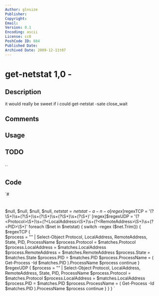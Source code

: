 ```yaml
---
Author: glnsize
Publisher: 
Copyright: 
Email: 
Version: 0.1
Encoding: ascii
License: cc0
PoshCode ID: 884
Published Date: 
Archived Date: 2009-12-11t07
---
```


# get-netstat 1,0 - 

## Description

it would really be sweet if i could get-netstat -sate close_wait

## Comments



## Usage



## TODO



## 

``

## Code

`#
 #
 $null, $null, $null, $null, $netstat = netstat -a -n -o
 [regex]$regexTCP = '(?<Protocol>\S+)\s+(?<LocalAddress>\S+)\s+(?<RemoteAddress>\S+)\s+(?<State>\S+)\s+(?<PID>\S+)'
 [regex]$regexUDP = '(?<Protocol>\S+)\s+(?<LocalAddress>\S+)\s+(?<RemoteAddress>\S+)\s+(?<PID>\S+)'
 foreach ($net in $netstat)
 {
     switch -regex ($net.Trim())
     {
         $regexTCP
         {			
             $process = "" | Select-Object Protocol, LocalAddress, RemoteAddress, State, PID, ProcessName
             $process.Protocol = $matches.Protocol
             $process.LocalAddress = $matches.LocalAddress
             $process.RemoteAddress = $matches.RemoteAddress
             $process.State = $matches.State
             $process.PID = $matches.PID
             $process.ProcessName = ( Get-Process -Id $matches.PID ).ProcessName
             $process
             continue
         }
         $regexUDP
         {
             $process = "" | Select-Object Protocol, LocalAddress, RemoteAddress, State, PID, ProcessName
             $process.Protocol = $matches.Protocol
             $process.LocalAddress = $matches.LocalAddress
             $process.PID = $matches.PID
 	   $process.ProcessName = ( Get-Process -Id $matches.PID ).ProcessName
             $process
             continue
         }
     }
 }
`

